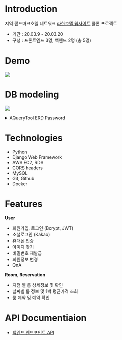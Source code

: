 # Introduction
지역 랜드마크호텔 네트워크 [라한호텔 웹사이트](https://www.lahanhotels.com/) 클론 프로젝트
- 기간 : 20.03.9 - 20.03.20
- 구성 : 프론트엔드 3명, 백엔드 2명 (총 5명)

# Demo
[![](https://images.velog.io/images/k904808/post/7bd9cf34-6a47-4125-9ced-f473efc5a6d1/%E1%84%89%E1%85%B3%E1%84%8F%E1%85%B3%E1%84%85%E1%85%B5%E1%86%AB%E1%84%89%E1%85%A3%E1%86%BA%202020-04-20%20%E1%84%8B%E1%85%A9%E1%84%8C%E1%85%A5%E1%86%AB%2012.59.34.png)](https://youtu.be/HULscwbnHyw)

# DB modeling
[![](https://images.velog.io/images/k904808/post/327a7beb-62b9-469c-8660-cd046dc92769/image.png)](https://aquerytool.com:443/aquerymain/index/?rurl=fc9b60fb-645d-41c6-9cd1-7675cde213a0)
<details>
  <summary>AQueryTool ERD Password</summary>
[ 50lx2a ]
</details>

# Technologies
- Python
- Django Web Framework
- AWS EC2, RDS
- CORS headers
- MySQL
- Git, Github
- Docker
&nbsp;
&nbsp;

# Features
**User**
- 회원가입, 로그인 (Bcrypt, JWT)
- 소셜로그인 (Kakao)
- 휴대폰 인증
- 아이디 찾기
- 비밀번호 재발급
- 회원정보 변경
- QnA
&nbsp;

**Room, Reservation**
- 지점 별 룸 상세정보 및 확인
- 날짜별 룸 정보 및 1박 평균가격 조회
- 룸 예약 및 예약 확인
&nbsp;

# API Documentiaion
- [백엔드 엔드포인트 API](https://documenter.getpostman.com/view/10398712/SzS7PRak?version=latest)
&nbsp;
&nbsp;
